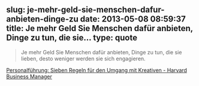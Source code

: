 slug: je-mehr-geld-sie-menschen-dafur-anbieten-dinge-zu
date: 2013-05-08 08:59:37
title: Je mehr Geld Sie Menschen dafür anbieten, Dinge zu tun, die sie...
type: quote
---

> Je mehr Geld Sie Menschen dafür anbieten, Dinge zu tun, die sie lieben, desto weniger werden sie sich engagieren.

[Personalführung: Sieben Regeln für den Umgang mit Kreativen - Harvard Business Manager](http://www.harvardbusinessmanager.de/meinungen/artikel/a-898254-2.html)
